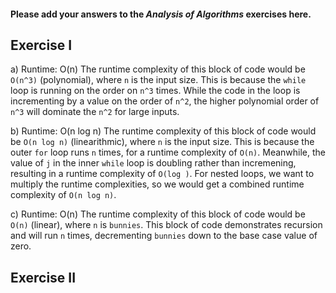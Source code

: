 #### Please add your answers to the ***Analysis of  Algorithms*** exercises here.

## Exercise I

a) Runtime: O(n)
The runtime complexity of this block of code would be `O(n^3)` (polynomial), where `n` is the input size. This is because the `while` loop is running on the order on `n^3` times. While the code in the loop is incrementing by a value on the order of `n^2`, the higher polynomial order of `n^3` will dominate the `n^2` for large inputs.


b) Runtime: O(n log n)
The runtime complexity of this block of code would be `O(n log n)` (linearithmic), where `n` is the input size. This is because the outer `for` loop runs `n` times, for a runtime complexity of `O(n)`. Meanwhile, the value of `j` in the inner `while` loop is doubling rather than incremening, resulting in a runtime complexity of `O(log )`. For nested loops, we want to multiply the runtime complexities, so we would get a combined runtime complexity of `O(n log n)`.

c) Runtime: O(n)
The runtime complexity of this block of code would be `O(n)` (linear), where `n` is `bunnies`. This block of code demonstrates recursion and will run `n` times, decrementing `bunnies` down to the base case value of zero.
## Exercise II



